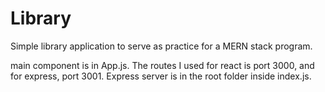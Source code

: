 # Library
Simple library application to serve as practice for a MERN stack program.

main component is in App.js. The routes I used for react is port 3000, and for express, port 3001. Express server is in the root folder inside index.js.

